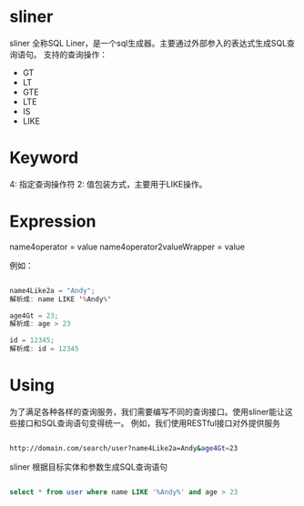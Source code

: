 sliner
======

sliner 全称SQL Liner，是一个sql生成器。主要通过外部参入的表达式生成SQL查询语句。
支持的查询操作：

 - GT
 - LT
 - GTE
 - LTE
 - IS
 - LIKE

Keyword
======

4: 指定查询操作符
2: 值包装方式，主要用于LIKE操作。

Expression
======

name4operator = value
name4operator2valueWrapper = value

例如：

```java

name4Like2a = "Andy";
解析成: name LIKE '%Andy%'

age4Gt = 23;
解析成: age > 23

id = 12345;
解析成: id = 12345

```
Using
======
为了满足各种各样的查询服务，我们需要编写不同的查询接口。使用sliner能让这些接口和SQL查询语句变得统一。
例如，我们使用RESTful接口对外提供服务

```sh

http://domain.com/search/user?name4Like2a=Andy&age4Gt=23

```

sliner 根据目标实体和参数生成SQL查询语句

```sql

select * from user where name LIKE '%Andy%' and age > 23

```
